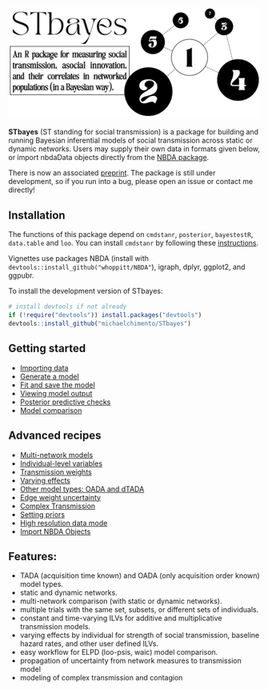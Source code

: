 <br><br>
![banner](man/figures/stbayes_banner2.png)
<!-- badges: start -->
<!-- badges: end -->

**STbayes** (ST standing for social transmission) is a package for building and running Bayesian inferential models of social transmission across static or dynamic networks. Users may supply their own data in formats given below, or import nbdaData objects directly from the [NBDA package](https://github.com/whoppitt/NBDA).
   
There is now an associated [preprint](https://doi.org/10.1101/2025.06.07.658152). The package is still under development, so if you run into a bug, please open an issue or contact me directly!

## Installation<a name="Installation"></a>

The functions of this package depend on ```cmdstanr```, ```posterior```, ```bayestestR```, ```data.table``` and ```loo```. You can install ```cmdstanr``` by following these [instructions](https://mc-stan.org/cmdstanr/articles/cmdstanr.html).

Vignettes use packages NBDA (install with ```devtools::install_github("whoppitt/NBDA"```), igraph, dplyr, ggplot2, and ggpubr.


To install the development version of STbayes:

``` r
# install devtools if not already
if (!require("devtools")) install.packages("devtools")
devtools::install_github("michaelchimento/STbayes")
```

## Getting started

- [Importing data](https://michaelchimento.github.io/STbayes/articles/getting_started.html#step-1-importing-data)
- [Generate a model](https://michaelchimento.github.io/STbayes/articles/getting_started.html#step-2-generate-a-model)
- [Fit and save the model](https://michaelchimento.github.io/STbayes/articles/getting_started.html#step-3-fit-and-save-the-model)
- [Viewing model output](https://michaelchimento.github.io/STbayes/articles/getting_started.html#step-4-viewing-model-output)
- [Posterior predictive checks](https://michaelchimento.github.io/STbayes/articles/getting_started.html#step-5-posterior-predictive-checks)
- [Model comparison](https://michaelchimento.github.io/STbayes/articles/getting_started.html#step-6-model-comparison)

## Advanced recipes

- [Multi-network models](https://michaelchimento.github.io/STbayes/articles/advanced_recipes.html#multi-network-models)
- [Individual-level variables](https://michaelchimento.github.io/STbayes/articles/advanced_recipes.html#individual-level-variables-ilvs)
- [Transmission weights](https://michaelchimento.github.io/STbayes/articles/advanced_recipes.html#transmission-weights)
- [Varying effects](https://michaelchimento.github.io/STbayes/articles/getting_started.html#varying-effects-by-individual)
- [Other model types: OADA and dTADA](https://michaelchimento.github.io/STbayes/articles/getting_started.html#other-model-types-oada-and-dtada)
- [Edge weight uncertainty](https://michaelchimento.github.io/STbayes/articles/getting_started.html#edge-weight-uncertainty)
- [Complex Transmission](https://michaelchimento.github.io/STbayes/articles/getting_started.html#complex-transmission)
- [Setting priors](https://michaelchimento.github.io/STbayes/articles/advanced_recipes.html#setting-priors)
- [High resolution data mode](https://michaelchimento.github.io/STbayes/articles/advanced_recipes.html#high-resolution-data-mode)
- [Import NBDA Objects](https://michaelchimento.github.io/STbayes/articles/advanced_recipes.html#import-nbda-data-objects)

## Features:

 - TADA (acquisition time known) and OADA (only acquisition order known) model types.
 - static and dynamic networks.
 - multi-network comparison (with static or dynamic networks).
 - multiple trials with the same set, subsets, or different sets of individuals.
 - constant and time-varying ILVs for additive and multiplicative transmission models.
 - varying effects by individual for strength of social transmission, baseline hazard rates, and other user defined ILVs.
 - easy workflow for ELPD (loo-psis, waic) model comparison.
 - propagation of uncertainty from network measures to transmission model
 - modeling of complex transmission and contagion